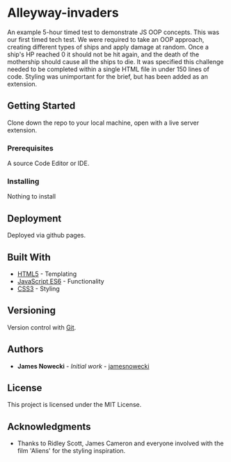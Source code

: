 # Alleyway-invaders

An example 5-hour timed test to demonstrate JS OOP concepts. This was our first timed tech test. We were required to take an OOP approach, creating different types of ships and apply damage at random. Once a ship's HP reached 0 it should not be hit again, and the death of the mothership should cause all the ships to die. It was specified this challenge needed to be completed within a single HTML file in under 150 lines of code. Styling was unimportant for the brief, but has been added as an extension.

## Getting Started

Clone down the repo to your local machine, open with a live server extension.

### Prerequisites

A source Code Editor or IDE.

### Installing

Nothing to install

## Deployment

Deployed via github pages.

## Built With

* [HTML5](https://developer.mozilla.org/en-US/docs/Web/Guide/HTML/HTML5) - Templating
* [JavaScript ES6](https://www.w3schools.com/js/js_es6.asp) - Functionality
* [CSS3](https://developer.mozilla.org/en-US/docs/Archive/CSS3) - Styling

## Versioning

Version control with [Git](https://git-scm.com/).  

## Authors

* **James Nowecki** - *Initial work* - [jamesnowecki](https://github.com/jamesnowecki)

## License

This project is licensed under the MIT License.

## Acknowledgments

* Thanks to Ridley Scott, James Cameron and everyone involved with the film 'Aliens' for the styling inspiration.
